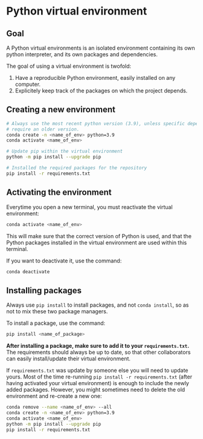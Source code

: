 # Python virtual environment

## Goal

A Python virtual environments is an isolated environment containing its own 
python interpreter, and its own packages and dependencies.

The goal of using a virtual environment is twofold:
1. Have a reproducible Python environment, easily installed on any computer.
2. Explicitely keep track of the packages on which the project depends.

## Creating a new environment

```bash
# Always use the most recent python version (3.9), unless specific dependencies
# require an older version.
conda create -n <name_of_env> python=3.9
conda activate <name_of_env>

# Update pip within the virtual environment
python -m pip install --upgrade pip

# Installed the required packages for the repository
pip install -r requirements.txt
```

## Activating the environment

Everytime you open a new terminal, you must reactivate the virtual environment:
```bash
conda activate <name_of_env>
```

This will make sure that the correct version of Python is used, and that the
Python packages installed in the virtual environment are used within this
terminal.

If you want to deactivate it, use the command:
```bash
conda deactivate
```

## Installing packages

Always use `pip install` to install packages, and not `conda install`, so as not
to mix these two package managers.

To install a package, use the command:

```bash
pip install <name_of_package>
```

**After installing a package, make sure to add it to your `requirements.txt`.**
The requirements should always be up to date, so that other collaborators can
easily install/update their virtual environment.

If `requirements.txt` was update by someone else you will need to update yours.
Most of the time re-running `pip install -r requirements.txt` (after having
activated your virtual environment) is enough to include the newly added
packages. However, you might sometimes need to delete the old environment and 
re-create a new one:

```bash
conda remove --name <name_of_env> --all
conda create -n <name_of_env> python=3.9
conda activate <name_of_env>
python -m pip install --upgrade pip
pip install -r requirements.txt
```
